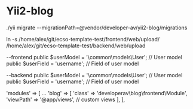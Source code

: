 # Yii2-blog


./yii migrate --migrationPath=@vendor/developer-av/yii2-blog/migrations

ln -s /home/alex/git/ecso-template-test/frontend/web/upload/ /home/alex/git/ecso-template-test/backend/web/upload

--frontend
public $userModel = '\common\models\User'; // User model
public $userField = 'username'; // Field of user model

--backend
public $userModel = '\common\models\User'; // User model
public $userField = 'username'; // Field of user model


'modules' => [
        ...
        'blog' => [
            'class' => 'developerav\blog\frontend\Module',
            'viewPath' => '@app/views', // custom views
        ],
    ],